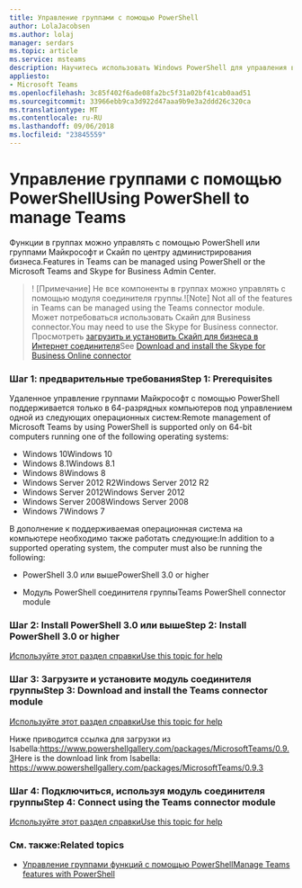 ```yaml
---
title: Управление группами с помощью PowerShell
author: LolaJacobsen
ms.author: lolaj
manager: serdars
ms.topic: article
ms.service: msteams
description: Научитесь использовать Windows PowerShell для управления все функции, доступные в группами Майкрософт.
appliesto:
- Microsoft Teams
ms.openlocfilehash: 3c85f402f6ade08fa2bc5f31a02bf41cab0aad51
ms.sourcegitcommit: 33966ebb9ca3d922d47aaa9b9e3a2ddd26c320ca
ms.translationtype: MT
ms.contentlocale: ru-RU
ms.lasthandoff: 09/06/2018
ms.locfileid: "23845559"
---
```

# <a name="using-powershell-to-manage-teams"></a><span data-ttu-id="f8957-103">Управление группами с помощью PowerShell</span><span class="sxs-lookup"><span data-stu-id="f8957-103">Using PowerShell to manage Teams</span></span>

<span data-ttu-id="f8957-104">Функции в группах можно управлять с помощью PowerShell или группами Майкрософт и Скайп по центру администрирования бизнеса.</span><span class="sxs-lookup"><span data-stu-id="f8957-104">Features in Teams can be managed using PowerShell or the Microsoft Teams and Skype for Business Admin Center.</span></span> 

> <span data-ttu-id="f8957-105">! [Примечание] Не все компоненты в группах можно управлять с помощью модуля соединителя группы.</span><span class="sxs-lookup"><span data-stu-id="f8957-105">![Note] Not all of the features in Teams can be managed using the Teams connector module.</span></span> <span data-ttu-id="f8957-106">Может потребоваться использовать Скайп для Business connector.</span><span class="sxs-lookup"><span data-stu-id="f8957-106">You may need to use the Skype for Business connector.</span></span> <span data-ttu-id="f8957-107">Просмотреть [загрузить и установить Скайп для бизнеса в Интернет соединителя](https://docs.microsoft.com/skypeforbusiness/set-up-your-computer-for-windows-powershell/download-and-install-the-skype-for-business-online-connector)</span><span class="sxs-lookup"><span data-stu-id="f8957-107">See [Download and install the Skype for Business Online connector](https://docs.microsoft.com/skypeforbusiness/set-up-your-computer-for-windows-powershell/download-and-install-the-skype-for-business-online-connector)</span></span>

### <a name="step-1-prerequisites"></a><span data-ttu-id="f8957-108">Шаг 1: предварительные требования</span><span class="sxs-lookup"><span data-stu-id="f8957-108">Step 1: Prerequisites</span></span>

<span data-ttu-id="f8957-109">Удаленное управление группами Майкрософт с помощью PowerShell поддерживается только в 64-разрядных компьютеров под управлением одной из следующих операционных систем:</span><span class="sxs-lookup"><span data-stu-id="f8957-109">Remote management of Microsoft Teams by using PowerShell is supported only on 64-bit computers running one of the following operating systems:</span></span>
  
- <span data-ttu-id="f8957-110">Windows 10</span><span class="sxs-lookup"><span data-stu-id="f8957-110">Windows 10</span></span>
- <span data-ttu-id="f8957-111">Windows 8.1</span><span class="sxs-lookup"><span data-stu-id="f8957-111">Windows 8.1</span></span>
- <span data-ttu-id="f8957-112">Windows 8</span><span class="sxs-lookup"><span data-stu-id="f8957-112">Windows 8</span></span> 
- <span data-ttu-id="f8957-113">Windows Server 2012 R2</span><span class="sxs-lookup"><span data-stu-id="f8957-113">Windows Server 2012 R2</span></span>
- <span data-ttu-id="f8957-114">Windows Server 2012</span><span class="sxs-lookup"><span data-stu-id="f8957-114">Windows Server 2012</span></span>
- <span data-ttu-id="f8957-115">Windows Server 2008</span><span class="sxs-lookup"><span data-stu-id="f8957-115">Windows Server 2008</span></span>
- <span data-ttu-id="f8957-116">Windows 7</span><span class="sxs-lookup"><span data-stu-id="f8957-116">Windows 7</span></span>
    
<span data-ttu-id="f8957-117">В дополнение к поддерживаемая операционная система на компьютере необходимо также работать следующие:</span><span class="sxs-lookup"><span data-stu-id="f8957-117">In addition to a supported operating system, the computer must also be running the following:</span></span>
  
- <span data-ttu-id="f8957-118">PowerShell 3.0 или выше</span><span class="sxs-lookup"><span data-stu-id="f8957-118">PowerShell 3.0 or higher</span></span>
    
- <span data-ttu-id="f8957-119">Модуль PowerShell соединителя группы</span><span class="sxs-lookup"><span data-stu-id="f8957-119">Teams PowerShell connector module</span></span>


### <a name="step-2-install-powershell-30-or-higher"></a><span data-ttu-id="f8957-120">Шаг 2: Install PowerShell 3.0 или выше</span><span class="sxs-lookup"><span data-stu-id="f8957-120">Step 2: Install PowerShell 3.0 or higher</span></span>
[<span data-ttu-id="f8957-121">Используйте этот раздел справки</span><span class="sxs-lookup"><span data-stu-id="f8957-121">Use this topic for help</span></span>](https://docs.microsoft.com/skypeforbusiness/set-up-your-computer-for-windows-powershell/download-and-install-windows-powershell-3-0) 

### <a name="step-3-download-and-install-the-teams-connector-module"></a><span data-ttu-id="f8957-122">Шаг 3: Загрузите и установите модуль соединителя группы</span><span class="sxs-lookup"><span data-stu-id="f8957-122">Step 3: Download and install the Teams connector module</span></span>
[<span data-ttu-id="f8957-123">Используйте этот раздел справки</span><span class="sxs-lookup"><span data-stu-id="f8957-123">Use this topic for help</span></span>](https://docs.microsoft.com/skypeforbusiness/set-up-your-computer-for-windows-powershell/download-and-install-the-skype-for-business-online-connector) 

<span data-ttu-id="f8957-124">Ниже приводится ссылка для загрузки из Isabella:https://www.powershellgallery.com/packages/MicrosoftTeams/0.9.3</span><span class="sxs-lookup"><span data-stu-id="f8957-124">Here is the download link from Isabella: https://www.powershellgallery.com/packages/MicrosoftTeams/0.9.3</span></span>

### <a name="step-4-connect-using-the-teams-connector-module"></a><span data-ttu-id="f8957-125">Шаг 4: Подключиться, используя модуль соединителя группы</span><span class="sxs-lookup"><span data-stu-id="f8957-125">Step 4: Connect using the Teams connector module</span></span>
[<span data-ttu-id="f8957-126">Используйте этот раздел справки</span><span class="sxs-lookup"><span data-stu-id="f8957-126">Use this topic for help</span></span>](https://docs.microsoft.com/skypeforbusiness/set-up-your-computer-for-windows-powershell/download-and-install-the-skype-for-business-online-connector) 

### <a name="related-topics"></a><span data-ttu-id="f8957-127">См. также:</span><span class="sxs-lookup"><span data-stu-id="f8957-127">Related topics</span></span>
- [<span data-ttu-id="f8957-128">Управление группами функций с помощью PowerShell</span><span class="sxs-lookup"><span data-stu-id="f8957-128">Manage Teams features with PowerShell</span></span>](manage-features-with-powershell.md)